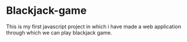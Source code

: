 # Blackjack-game
This is my first javascript project in which i have made a web application through which we can play blackjack game.
